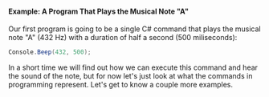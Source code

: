 #### Example: A Program That Plays the Musical Note "A"

Our first program is going to be a single C# command that plays the musical note "A" (432 Hz) with a duration of half a second (500 miliseconds):

```csharp
Console.Beep(432, 500);
```

In a short time we will find out how we can execute this command and hear the sound of the note, but for now let's just look at what the commands in programming represent. Let's get to know a couple more examples.
